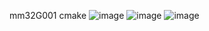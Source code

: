 mm32G001 cmake
![image](https://github.com/user-attachments/assets/5d6f8114-8d0a-4990-9dea-73161fe75443)
![image](https://github.com/user-attachments/assets/e9812b44-9d02-43e7-a2e0-80021c0d6703)
![image](https://github.com/user-attachments/assets/963c96df-d130-496b-a438-32595dfb5deb)
